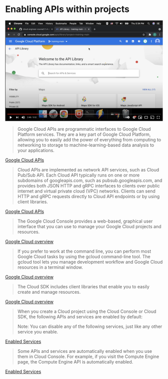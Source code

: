 # Enabling APIs within projects

[![Video](video.png)](https://youtu.be/S5Z9t2pygd8)

> Google Cloud APIs are programmatic interfaces to Google Cloud Platform services. They are a key part of Google Cloud Platform, allowing you to easily add the power of everything from computing to networking to storage to machine-learning-based data analysis to your applications.

[Google Cloud APIs](https://cloud.google.com/apis/docs/overview)

> Cloud APIs are implemented as network API services, such as Cloud Pub/Sub API. Each Cloud API typically runs on one or more subdomains of googleapis.com, such as pubsub.googleapis.com, and provides both JSON HTTP and gRPC interfaces to clients over public internet and virtual private cloud (VPC) networks. Clients can send HTTP and gRPC requests directly to Cloud API endpoints or by using client libraries.

[Google Cloud APIs](https://cloud.google.com/apis/docs/overview)

> The Google Cloud Console provides a web-based, graphical user interface that you can use to manage your Google Cloud projects and resources. 

[Google Cloud overview](https://cloud.google.com/docs/overview)

> If you prefer to work at the command line, you can perform most Google Cloud tasks by using the gcloud command-line tool. The gcloud tool lets you manage development workflow and Google Cloud resources in a terminal window.

[Google Cloud overview](https://cloud.google.com/docs/overview)

> The Cloud SDK includes client libraries that enable you to easily create and manage resources.

[Google Cloud overview](https://cloud.google.com/docs/overview)

> When you create a Cloud project using the Cloud Console or Cloud SDK, the following APIs and services are enabled by default:
>
> Note: You can disable any of the following services, just like any other service you enable.

[Enabled Services](https://cloud.google.com/service-usage/docs/enabled-service)

> Some APIs and services are automatically enabled when you use them in Cloud Console. For example, if you visit the Compute Engine page, the Compute Engine API is automatically enabled.

[Enabled Services](https://cloud.google.com/service-usage/docs/enabled-service)
